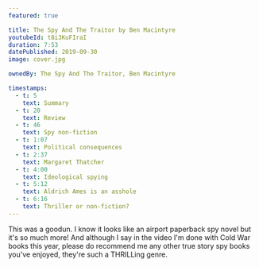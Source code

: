 ```yaml
---
featured: true

title: The Spy And The Traitor by Ben Macintyre
youtubeId: t8i3KuFIraI
duration: 7:53
datePublished: 2019-09-30
image: cover.jpg

ownedBy: The Spy And The Traitor, Ben Macintyre

timestamps:
  - t: 5
    text: Summary
  - t: 20
    text: Review
  - t: 46
    text: Spy non-fiction
  - t: 1:07
    text: Political consequences
  - t: 2:37
    text: Margaret Thatcher
  - t: 4:00
    text: Ideological spying
  - t: 5:12
    text: Aldrich Ames is an asshole
  - t: 6:16
    text: Thriller or non-fiction?
---
```


This was a goodun. I know it looks like an airport paperback spy novel but it's so much more! And although I say in the video I'm done with Cold War books this year, please do recommend me any other true story spy books you've enjoyed, they're such a THRILLing genre.
